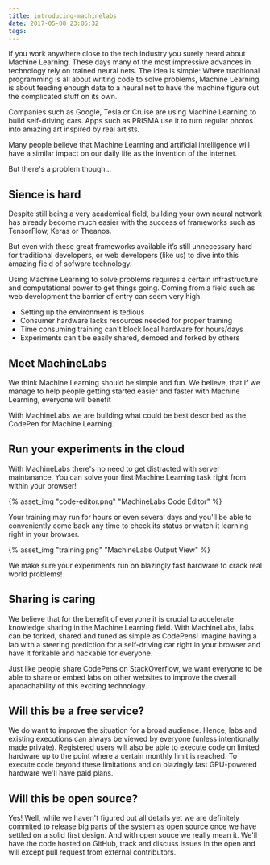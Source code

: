```yaml
---
title: introducing-machinelabs
date: 2017-05-08 23:06:32
tags:
---
```



If you work anywhere close to the tech industry you surely heard about Machine Learning. These days many of the most impressive advances in technology rely on trained neural nets. The idea is simple: Where traditional programming is all about writing code to solve problems, Machine Learning is about feeding enough data to a neural net to have the machine figure out the complicated stuff on its own.

Companies such as Google, Tesla or Cruise are using Machine Learning to build self-driving cars. Apps such as PRISMA use it to turn regular photos into amazing art inspired by real artists.

Many people believe that Machine Learning and artificial intelligence will have a similar impact on our daily life as the invention of the internet.

But there's a problem though...

## Sience is hard

Despite still being a very academical field, building your own neural network has already become much easier with the success of frameworks such as TensorFlow, Keras or Theanos.

But even with these great frameworks available it’s still unnecessary hard for traditional developers, or web developers (like us) to dive into this amazing field of sofware technology.

Using Machine Learning to solve problems requires a certain infrastructure and computational power to get things going. Coming from a field such as web development the barrier of entry can seem very high.

- Setting up the environment is tedious
- Consumer hardware lacks resources needed for proper training
- Time consuming training can't block local hardware for hours/days
- Experiments can't be easily shared, demoed and forked by others

## Meet MachineLabs

We think Machine Learning should be simple and fun. We believe, that if we manage to help people getting started easier and faster with Machine Learning, everyone will benefit

With MachineLabs we are building what could be best described as the CodePen for Machine Learning.

## Run your experiments in the cloud

With MachineLabs there's no need to get distracted with server maintanance. You can solve your first Machine Learning task right from within your browser!

{% asset_img "code-editor.png" "MachineLabs Code Editor" %}

Your training may run for hours or even several days and you'll be able to conveniently come back any time to check its status or watch it learning right in your browser.

{% asset_img "training.png" "MachineLabs Output View" %}

We make sure your experiments run on blazingly fast hardware to crack real world problems!

## Sharing is caring

We believe that for the benefit of everyone it is crucial to accelerate knowledge sharing in the Machine Learning field. With MachineLabs, labs can be forked, shared and tuned as simple as CodePens! Imagine having a lab with a steering prediction for a self-driving car right in your browser and have it forkable and hackable for everyone.

Just like people share CodePens on StackOverflow, we want everyone to be able to share or embed labs on other websites to improve the overall aproachability of this exciting technology.

## Will this be a free service?

We do want to improve the situation for a broad audience. Hence, labs and existing executions can always be viewed by everyone (unless intentionally made private). Registered users will also be able to execute code on limited hardware up to the point where a certain monthly limit is reached. To execute code beyond these limitations and on blazingly fast GPU-powered hardware we'll have paid plans.

## Will this be open source?

Yes! Well, while we haven't figured out all details yet we are definitely commited to release big parts of the system as open source once we have settled on a solid first design. And with open souce we really mean it. We'll have the code hosted on GitHub, track and discuss issues in the open and will except pull request from external contributors.




